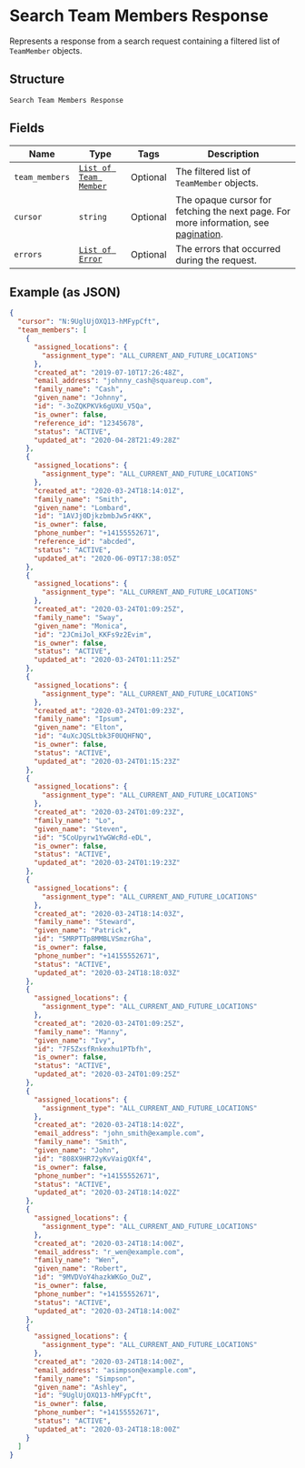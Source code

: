 
# Search Team Members Response

Represents a response from a search request containing a filtered list of `TeamMember` objects.

## Structure

`Search Team Members Response`

## Fields

| Name | Type | Tags | Description |
|  --- | --- | --- | --- |
| `team_members` | [`List of Team Member`](../../doc/models/team-member.md) | Optional | The filtered list of `TeamMember` objects. |
| `cursor` | `string` | Optional | The opaque cursor for fetching the next page. For more information, see<br>[pagination](https://developer.squareup.com/docs/working-with-apis/pagination). |
| `errors` | [`List of Error`](../../doc/models/error.md) | Optional | The errors that occurred during the request. |

## Example (as JSON)

```json
{
  "cursor": "N:9UglUjOXQ13-hMFypCft",
  "team_members": [
    {
      "assigned_locations": {
        "assignment_type": "ALL_CURRENT_AND_FUTURE_LOCATIONS"
      },
      "created_at": "2019-07-10T17:26:48Z",
      "email_address": "johnny_cash@squareup.com",
      "family_name": "Cash",
      "given_name": "Johnny",
      "id": "-3oZQKPKVk6gUXU_V5Qa",
      "is_owner": false,
      "reference_id": "12345678",
      "status": "ACTIVE",
      "updated_at": "2020-04-28T21:49:28Z"
    },
    {
      "assigned_locations": {
        "assignment_type": "ALL_CURRENT_AND_FUTURE_LOCATIONS"
      },
      "created_at": "2020-03-24T18:14:01Z",
      "family_name": "Smith",
      "given_name": "Lombard",
      "id": "1AVJj0DjkzbmbJw5r4KK",
      "is_owner": false,
      "phone_number": "+14155552671",
      "reference_id": "abcded",
      "status": "ACTIVE",
      "updated_at": "2020-06-09T17:38:05Z"
    },
    {
      "assigned_locations": {
        "assignment_type": "ALL_CURRENT_AND_FUTURE_LOCATIONS"
      },
      "created_at": "2020-03-24T01:09:25Z",
      "family_name": "Sway",
      "given_name": "Monica",
      "id": "2JCmiJol_KKFs9z2Evim",
      "is_owner": false,
      "status": "ACTIVE",
      "updated_at": "2020-03-24T01:11:25Z"
    },
    {
      "assigned_locations": {
        "assignment_type": "ALL_CURRENT_AND_FUTURE_LOCATIONS"
      },
      "created_at": "2020-03-24T01:09:23Z",
      "family_name": "Ipsum",
      "given_name": "Elton",
      "id": "4uXcJQSLtbk3F0UQHFNQ",
      "is_owner": false,
      "status": "ACTIVE",
      "updated_at": "2020-03-24T01:15:23Z"
    },
    {
      "assigned_locations": {
        "assignment_type": "ALL_CURRENT_AND_FUTURE_LOCATIONS"
      },
      "created_at": "2020-03-24T01:09:23Z",
      "family_name": "Lo",
      "given_name": "Steven",
      "id": "5CoUpyrw1YwGWcRd-eDL",
      "is_owner": false,
      "status": "ACTIVE",
      "updated_at": "2020-03-24T01:19:23Z"
    },
    {
      "assigned_locations": {
        "assignment_type": "ALL_CURRENT_AND_FUTURE_LOCATIONS"
      },
      "created_at": "2020-03-24T18:14:03Z",
      "family_name": "Steward",
      "given_name": "Patrick",
      "id": "5MRPTTp8MMBLVSmzrGha",
      "is_owner": false,
      "phone_number": "+14155552671",
      "status": "ACTIVE",
      "updated_at": "2020-03-24T18:18:03Z"
    },
    {
      "assigned_locations": {
        "assignment_type": "ALL_CURRENT_AND_FUTURE_LOCATIONS"
      },
      "created_at": "2020-03-24T01:09:25Z",
      "family_name": "Manny",
      "given_name": "Ivy",
      "id": "7F5ZxsfRnkexhu1PTbfh",
      "is_owner": false,
      "status": "ACTIVE",
      "updated_at": "2020-03-24T01:09:25Z"
    },
    {
      "assigned_locations": {
        "assignment_type": "ALL_CURRENT_AND_FUTURE_LOCATIONS"
      },
      "created_at": "2020-03-24T18:14:02Z",
      "email_address": "john_smith@example.com",
      "family_name": "Smith",
      "given_name": "John",
      "id": "808X9HR72yKvVaigQXf4",
      "is_owner": false,
      "phone_number": "+14155552671",
      "status": "ACTIVE",
      "updated_at": "2020-03-24T18:14:02Z"
    },
    {
      "assigned_locations": {
        "assignment_type": "ALL_CURRENT_AND_FUTURE_LOCATIONS"
      },
      "created_at": "2020-03-24T18:14:00Z",
      "email_address": "r_wen@example.com",
      "family_name": "Wen",
      "given_name": "Robert",
      "id": "9MVDVoY4hazkWKGo_OuZ",
      "is_owner": false,
      "phone_number": "+14155552671",
      "status": "ACTIVE",
      "updated_at": "2020-03-24T18:14:00Z"
    },
    {
      "assigned_locations": {
        "assignment_type": "ALL_CURRENT_AND_FUTURE_LOCATIONS"
      },
      "created_at": "2020-03-24T18:14:00Z",
      "email_address": "asimpson@example.com",
      "family_name": "Simpson",
      "given_name": "Ashley",
      "id": "9UglUjOXQ13-hMFypCft",
      "is_owner": false,
      "phone_number": "+14155552671",
      "status": "ACTIVE",
      "updated_at": "2020-03-24T18:18:00Z"
    }
  ]
}
```

